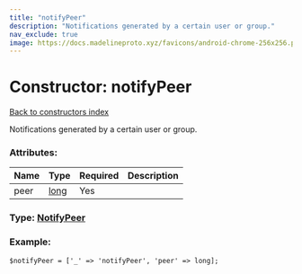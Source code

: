 ```yaml
---
title: "notifyPeer"
description: "Notifications generated by a certain user or group."
nav_exclude: true
image: https://docs.madelineproto.xyz/favicons/android-chrome-256x256.png
---
```

# Constructor: notifyPeer  
[Back to constructors index](/API_docs/constructors/index.html)



Notifications generated by a certain user or group.

### Attributes:

| Name     |    Type       | Required | Description |
|----------|---------------|----------|-------------|
|peer|[long](/API_docs/types/long.html) | Yes|



### Type: [NotifyPeer](/API_docs/types/NotifyPeer.html)


### Example:

```
$notifyPeer = ['_' => 'notifyPeer', 'peer' => long];
```  
